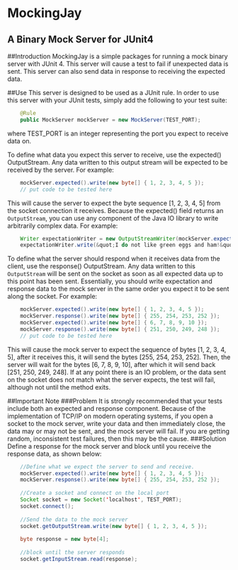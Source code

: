 MockingJay
==========
A Binary Mock Server for JUnit4
-------------------------------

##Introduction
MockingJay is a simple packages for running a mock binary server with JUnit 4. 
This server will cause a test to fail if unexpected data is sent. This server 
can also send data in response to receiving the expected data.
 
##Use
This server is designed to be used as a JUnit rule. In order to use this
server with your JUnit tests, simply add the following to your test suite:
  
```Java 
    @Rule
    public MockServer mockServer = new MockServer(TEST_PORT);
```

where TEST_PORT is an integer representing the port you expect to receive
data on.

To define what data you expect this server to receive, use the
expected() OutputStream. Any data written to this output
 stream will be expected to be received by the server. For example:
 
```Java
    mockServer.expected().write(new byte[] { 1, 2, 3, 4, 5 });
    // put code to be tested here
```

This will cause the server to expect the byte sequence [1, 2, 3, 4, 5] from
the socket connection it receives. Because the expected() field
returns an <code>OutputStream</code>, you can use any component of the Java
IO library to write arbitrarily complex data. For example:
 
```Java
    Writer expectationWriter = new OutputStreamWriter(mockServer.expected());
    expectationWriter.write(&quot;I do not like green eggs and ham!&quot;);
```

To define what the server should respond when it receives data from the
client, use the response() OutputStream. Any data written to
this <code>OutputStream</code> will be sent on the socket as soon as all
expected data up to this point has been sent. Essentially, you should write
expectation and response data to the mock server in the same order you expect
it to be sent along the socket. For example:
 
```Java
    mockServer.expected().write(new byte[] { 1, 2, 3, 4, 5 });
    mockServer.response().write(new byte[] { 255, 254, 253, 252 });
    mockServer.expected().write(new byte[] { 6, 7, 8, 9, 10 });
    mockServer.response().write(new byte[] { 251, 250, 249, 248 });
    // put code to be tested here
```

This will cause the mock server to expect the sequence of bytes [1, 2, 3, 4, 5],
after it receives this, it will send the bytes [255, 254, 253, 252].
Then, the server will wait for the bytes [6, 7, 8, 9, 10], after which it
will send back [251, 250, 249, 248]. If at any point there is an IO problem,
or the data sent on the socket does not match what the server expects, the
test will fail, although not until the method exits.
 
##Important Note
###Problem
It is strongly recommended that your tests include both an expected and response component.  Because of the implementation of TCP/IP on modern operating systems, if you open a socket to the mock server, write your data and then immediately close, the data may or may not be sent, and the mock server will fail.  If you are getting random, inconsistent test failures, then this may be the cause.
###Solution
Define a response for the mock server and block until you receive the response data, as shown below:

```Java
    //Define what we expect the server to send and receive. 
    mockServer.expected().write(new byte[] { 1, 2, 3, 4, 5 });
    mockServer.response().write(new byte[] { 255, 254, 253, 252 });
 
    //Create a socket and connect on the local port
    Socket socket = new Socket('localhost', TEST_PORT);
    socket.connect();
     
    //Send the data to the mock server
    socket.getOutputStream.write(new byte[] { 1, 2, 3, 4, 5 });
  
    byte response = new byte[4];
  
    //block until the server responds
    socket.getInputStream.read(response);
``` 
